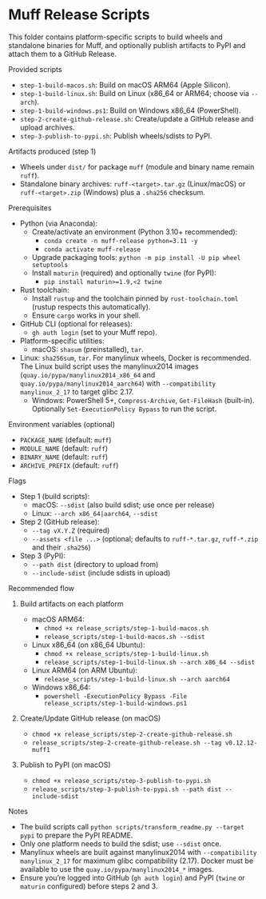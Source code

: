 # Muff Release Scripts

This folder contains platform-specific scripts to build wheels and standalone binaries for Muff, and optionally publish artifacts to PyPI and attach them to a GitHub Release.

Provided scripts
- `step-1-build-macos.sh`: Build on macOS ARM64 (Apple Silicon).
- `step-1-build-linux.sh`: Build on Linux (x86_64 or ARM64; choose via `--arch`).
- `step-1-build-windows.ps1`: Build on Windows x86_64 (PowerShell).
- `step-2-create-github-release.sh`: Create/update a GitHub release and upload archives.
- `step-3-publish-to-pypi.sh`: Publish wheels/sdists to PyPI.

Artifacts produced (step 1)
- Wheels under `dist/` for package `muff` (module and binary name remain `ruff`).
- Standalone binary archives: `ruff-<target>.tar.gz` (Linux/macOS) or `ruff-<target>.zip` (Windows) plus a `.sha256` checksum.

Prerequisites
- Python (via Anaconda):
  - Create/activate an environment (Python 3.10+ recommended):
    - `conda create -n muff-release python=3.11 -y`
    - `conda activate muff-release`
  - Upgrade packaging tools: `python -m pip install -U pip wheel setuptools`
  - Install `maturin` (required) and optionally `twine` (for PyPI):
    - `pip install maturin>=1.9,<2 twine`
- Rust toolchain:
  - Install `rustup` and the toolchain pinned by `rust-toolchain.toml` (rustup respects this automatically).
  - Ensure `cargo` works in your shell.
- GitHub CLI (optional for releases):
  - `gh auth login` (set to your Muff repo).
- Platform-specific utilities:
  - macOS: `shasum` (preinstalled), `tar`.
- Linux: `sha256sum`, `tar`. For manylinux wheels, Docker is recommended. The Linux build script uses the manylinux2014 images (`quay.io/pypa/manylinux2014_x86_64` and `quay.io/pypa/manylinux2014_aarch64`) with `--compatibility manylinux_2_17` to target glibc 2.17.
  - Windows: PowerShell 5+, `Compress-Archive`, `Get-FileHash` (built-in). Optionally `Set-ExecutionPolicy Bypass` to run the script.

Environment variables (optional)
- `PACKAGE_NAME` (default: `muff`)
- `MODULE_NAME` (default: `ruff`)
- `BINARY_NAME` (default: `ruff`)
- `ARCHIVE_PREFIX` (default: `ruff`)

Flags
- Step 1 (build scripts):
  - macOS: `--sdist` (also build sdist; use once per release)
  - Linux: `--arch x86_64|aarch64`, `--sdist`
- Step 2 (GitHub release):
  - `--tag vX.Y.Z` (required)
  - `--assets <file ...>` (optional; defaults to `ruff-*.tar.gz`, `ruff-*.zip` and their `.sha256`)
- Step 3 (PyPI):
  - `--path dist` (directory to upload from)
  - `--include-sdist` (include sdists in upload)

Recommended flow
1) Build artifacts on each platform
   - macOS ARM64:
     - `chmod +x release_scripts/step-1-build-macos.sh`
     - `release_scripts/step-1-build-macos.sh --sdist`
   - Linux x86_64 (on x86_64 Ubuntu):
     - `chmod +x release_scripts/step-1-build-linux.sh`
     - `release_scripts/step-1-build-linux.sh --arch x86_64 --sdist`
   - Linux ARM64 (on ARM Ubuntu):
     - `release_scripts/step-1-build-linux.sh --arch aarch64`
   - Windows x86_64:
     - `powershell -ExecutionPolicy Bypass -File release_scripts/step-1-build-windows.ps1`

2) Create/Update GitHub release (on macOS)
   - `chmod +x release_scripts/step-2-create-github-release.sh`
   - `release_scripts/step-2-create-github-release.sh --tag v0.12.12-muff1`

3) Publish to PyPI (on macOS)
   - `chmod +x release_scripts/step-3-publish-to-pypi.sh`
   - `release_scripts/step-3-publish-to-pypi.sh --path dist --include-sdist`

Notes
- The build scripts call `python scripts/transform_readme.py --target pypi` to prepare the PyPI README.
- Only one platform needs to build the sdist; use `--sdist` once.
- Manylinux wheels are built against manylinux2014 with `--compatibility manylinux_2_17` for maximum glibc compatibility (2.17). Docker must be available to use the `quay.io/pypa/manylinux2014_*` images.
- Ensure you’re logged into GitHub (`gh auth login`) and PyPI (`twine` or `maturin` configured) before steps 2 and 3.
